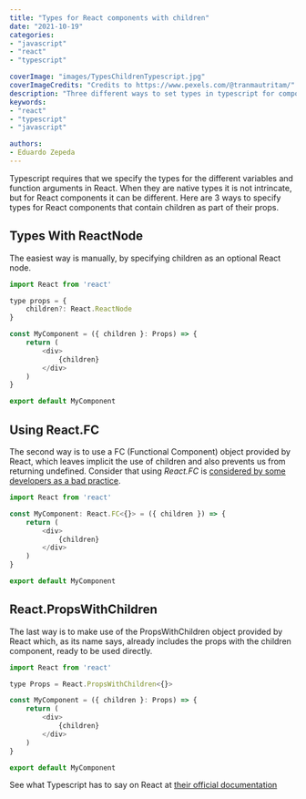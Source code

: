```yaml
---
title: "Types for React components with children"
date: "2021-10-19"
categories:
- "javascript"
- "react"
- "typescript"

coverImage: "images/TypesChildrenTypescript.jpg"
coverImageCredits: "Credits to https://www.pexels.com/@tranmautritam/"
description: "Three different ways to set types in typescript for components that receive children as a parameter in React."
keywords:
- "react"
- "typescript"
- "javascript"

authors:
- Eduardo Zepeda
---
```


Typescript requires that we specify the types for the different variables and function arguments in React. When they are native types it is not intrincate, but for React components it can be different. Here are 3 ways to specify types for React components that contain children as part of their props.

## Types With ReactNode

The easiest way is manually, by specifying children as an optional React node.

```javascript
import React from 'react'

type props = {
    children?: React.ReactNode
}

const MyComponent = ({ children }: Props) => {
    return (
        <div>
            {children}      
        </div>
    )
}

export default MyComponent
```

## Using React.FC

The second way is to use a FC (Functional Component) object provided by React, which leaves implicit the use of children and also prevents us from returning undefined. Consider that using _React.FC_ is [considered by some developers as a bad practice](/en/why-using-react.fc-could-be-a-bad-practice/).

```javascript
import React from 'react'

const MyComponent: React.FC<{}> = ({ children }) => {
    return (
        <div>
            {children}      
        </div>
    )
}

export default MyComponent
```

## React.PropsWithChildren

The last way is to make use of the PropsWithChildren object provided by React which, as its name says, already includes the props with the children component, ready to be used directly.

```javascript
import React from 'react'

type Props = React.PropsWithChildren<{}>

const MyComponent = ({ children }: Props) => {
    return (
        <div>
            {children}      
        </div>
    )
}

export default MyComponent
```

See what Typescript has to say on React at [their official documentation](https://www.typescriptlang.org/docs/handbook/jsx.html#react-integration)